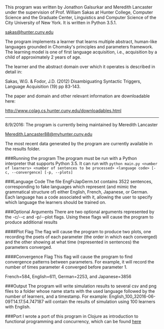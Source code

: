 This program was written by Jonathon Galsurkar and Meredith Lancaster under the supervision of Prof. William Sakas
at Hunter College, Computer Science and the Graduate Center, Linguistics and Computer Science of the City University
of New York. It is written in Python 3.5.1.

sakas@hunter.cuny.edu

The program implements a learner that learns multiple abstract, human-like languages grounded in Chomsky's principles
and parameters framework. The learning model is one of first language acquisition, i.e., acquisition by a child of approximately
2 years of age.

The learner and the abstract domain over which it operates is described in detail in:

Sakas, W.G. & Fodor, J.D. (2012) Disambiguating Syntactic Triggers, Language Acquisition (19) pp 83-143.

The paper and domain and other relevant information are downloadable here:

http://www.colag.cs.hunter.cuny.edu/downloadables.html

-----

8/9/2016: The program is currently being maintained by Meredith Lancaster

Meredith.Lancaster88@myhunter.cuny.edu

The most recent data generated by the program are currently available in the results folder.

###Running the program
The program must be run with a Python interpreter that supports Python 3.5. It can run with
`python main.py <number of learners> <number of sentences to be processed> <language code> [-c, --convergence] [-p, --plots]`

###Language Code
The file EngFrJapGerm.txt contains 3522 sentences, corresponding to fake languages which represent (and mimic the grammatical structure of) either English, French, Japanese, or German. Each language has a code associated with it, allowing the user to specify which language the learners should be trained on.

###Optional Arguments
There are two optional arguments represented by the -c/--c and -p/--plot flags. Using these flags will cause the program to produce additional results

####Plot Flag
The flag will cause the program to produce two plots, one recording the psets of each parameter (the order in which each converged) and the other showing at what time (represented in sentences) the parameters converged.

####Convergence Flag
This flag will cause the program to find convergence patterns between parameters. For example, it will record the number of times parameter 4 converged before parameter 1.

French=584, English=611, German=2253, and Japanese=3856

###Output
The program will write simulation results to several csv and png files to a folder whose name starts with the used language followed by the number of learners, and a timestamp. For example:
English_100_32016-06-09T14.17.54.747187 will contain the results of simulation using 100 learners with English.

###Port
I wrote a port of this program in Clojure as introduction to functional programming and concurrency, which can be found [here](https://github.com/malancas/Language-Acquisition)
